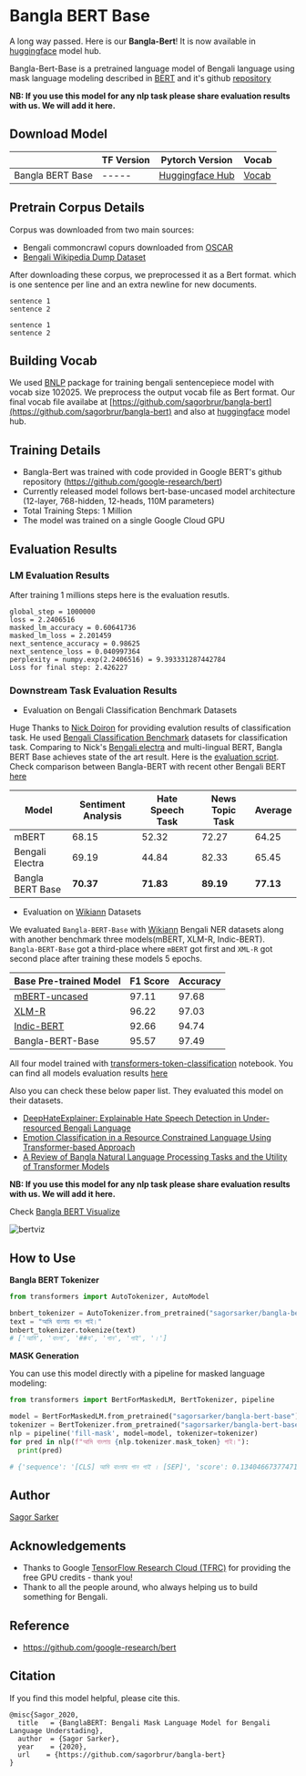 # Bangla BERT Base

A long way passed. Here is our **Bangla-Bert**! It is now available in [huggingface](https://huggingface.co/sagorsarker/bangla-bert-base) model hub. 

Bangla-Bert-Base is a pretrained language model of Bengali language using mask language modeling described in [BERT](https://arxiv.org/abs/1810.04805) and it's github [repository](https://github.com/google-research/bert)

**NB: If you use this model for any nlp task please share evaluation results with us. We will add it here.**

## Download Model
|  | TF Version | Pytorch Version | Vocab |
| ----- | ------ | ------- | --------|
| Bangla BERT Base | ----- | [Huggingface Hub](https://huggingface.co/sagorsarker/bangla-bert-base)| [Vocab](https://github.com/sagorbrur/bangla-bert/blob/master/vocab.txt)

## Pretrain Corpus Details
Corpus was downloaded from two main sources:

* Bengali commoncrawl copurs downloaded from [OSCAR](https://oscar-corpus.com/)
* [Bengali Wikipedia Dump Dataset](https://dumps.wikimedia.org/bnwiki/latest/)

After downloading these corpus, we preprocessed it as a Bert format. which is one sentence per line and an extra newline for new documents. 

```
sentence 1
sentence 2

sentence 1
sentence 2

```

## Building Vocab
We used [BNLP](https://github.com/sagorbrur/bnlp) package for training bengali sentencepiece model with vocab size 102025. We preprocess the output vocab file as Bert format.
Our final vocab file availabe at [https://github.com/sagorbrur/bangla-bert](https://github.com/sagorbrur/bangla-bert) and also at [huggingface](https://huggingface.co/sagorsarker/bangla-bert-base) model hub.

## Training Details
* Bangla-Bert was trained with code provided in Google BERT's github repository (https://github.com/google-research/bert)
* Currently released model follows bert-base-uncased model architecture (12-layer, 768-hidden, 12-heads, 110M parameters)
* Total Training Steps: 1 Million
* The model was trained on a single Google Cloud GPU

## Evaluation Results

### LM Evaluation Results
After training 1 millions steps here is the evaluation resutls. 

```
global_step = 1000000
loss = 2.2406516
masked_lm_accuracy = 0.60641736
masked_lm_loss = 2.201459
next_sentence_accuracy = 0.98625
next_sentence_loss = 0.040997364
perplexity = numpy.exp(2.2406516) = 9.393331287442784
Loss for final step: 2.426227

```

### Downstream Task Evaluation Results
- Evaluation on Bengali Classification Benchmark Datasets

Huge Thanks to [Nick Doiron](https://twitter.com/mapmeld) for providing evalution results of classification task.
He used [Bengali Classification Benchmark](https://github.com/rezacsedu/Classification_Benchmarks_Benglai_NLP) datasets for classification task.
Comparing to Nick's [Bengali electra](https://huggingface.co/monsoon-nlp/bangla-electra) and multi-lingual BERT, Bangla BERT Base achieves state of the art result.
Here is the [evaluation script](https://github.com/sagorbrur/bangla-bert/blob/master/notebook/bangla-bert-evaluation-classification-task.ipynb). Check comparison between Bangla-BERT with recent other Bengali BERT [here](https://gist.github.com/mapmeld/cfdfa5604a0b03730b0dbee8c5789f42)


| Model | Sentiment Analysis | Hate Speech Task | News Topic Task | Average |
| ----- | -------------------| ---------------- | --------------- | ------- |
| mBERT | 68.15 | 52.32 | 72.27 | 64.25 |
| Bengali Electra | 69.19 | 44.84 | 82.33 | 65.45 |
| Bangla BERT Base | **70.37** | **71.83** | **89.19** | **77.13** |
  
- Evaluation on [Wikiann](https://huggingface.co/datasets/wikiann) Datasets

We evaluated `Bangla-BERT-Base` with [Wikiann](https://huggingface.co/datasets/wikiann) Bengali NER datasets along with another benchmark three models(mBERT, XLM-R, Indic-BERT). </br>
`Bangla-BERT-Base` got a third-place where `mBERT` got first and `XML-R` got second place after training these models 5 epochs.

| Base Pre-trained Model | F1 Score | Accuracy |
| ----- | -------------------| ---------------- |
| [mBERT-uncased](https://huggingface.co/bert-base-multilingual-uncased) | 97.11 | 97.68 |
| [XLM-R](https://huggingface.co/xlm-roberta-base) | 96.22 | 97.03 |
| [Indic-BERT](https://huggingface.co/ai4bharat/indic-bert)| 92.66 | 94.74 |
| Bangla-BERT-Base | 95.57 | 97.49 |

All four model trained with [transformers-token-classification](https://colab.research.google.com/github/huggingface/notebooks/blob/master/examples/token_classification.ipynb) notebook.
You can find all models evaluation results [here](https://github.com/sagorbrur/bangla-bert/tree/master/evaluations/wikiann)


Also you can check these below paper list. They evaluated this model on their datasets.

* [DeepHateExplainer: Explainable Hate Speech Detection in Under-resourced Bengali Language](https://arxiv.org/abs/2012.14353)
* [Emotion Classification in a Resource Constrained Language Using Transformer-based Approach](https://arxiv.org/abs/2104.08613)
* [A Review of Bangla Natural Language Processing Tasks and the Utility of Transformer Models](https://arxiv.org/abs/2107.03844)

**NB: If you use this model for any nlp task please share evaluation results with us. We will add it here.** 

Check [Bangla BERT Visualize](notebook)

![bertviz](bert_attention_head.gif)

## How to Use

**Bangla BERT Tokenizer**
```py
from transformers import AutoTokenizer, AutoModel

bnbert_tokenizer = AutoTokenizer.from_pretrained("sagorsarker/bangla-bert-base")
text = "আমি বাংলায় গান গাই।"
bnbert_tokenizer.tokenize(text)
# ['আমি', 'বাংলা', '##য', 'গান', 'গাই', '।']
```


**MASK Generation**

You can use this model directly with a pipeline for masked language modeling:

```py
from transformers import BertForMaskedLM, BertTokenizer, pipeline

model = BertForMaskedLM.from_pretrained("sagorsarker/bangla-bert-base")
tokenizer = BertTokenizer.from_pretrained("sagorsarker/bangla-bert-base")
nlp = pipeline('fill-mask', model=model, tokenizer=tokenizer)
for pred in nlp(f"আমি বাংলায় {nlp.tokenizer.mask_token} গাই।"):
  print(pred)

# {'sequence': '[CLS] আমি বাংলায গান গাই । [SEP]', 'score': 0.13404667377471924, 'token': 2552, 'token_str': 'গান'}

```

## Author
[Sagor Sarker](https://github.com/sagorbrur)

## Acknowledgements

* Thanks to Google [TensorFlow Research Cloud (TFRC)](https://www.tensorflow.org/tfrc) for providing the free GPU credits - thank you!
* Thank to all the people around, who always helping us to build something for Bengali.

## Reference
* https://github.com/google-research/bert

## Citation
If you find this model helpful, please cite this.

```
@misc{Sagor_2020,
  title   = {BanglaBERT: Bengali Mask Language Model for Bengali Language Understading},
  author  = {Sagor Sarker},
  year    = {2020},
  url    = {https://github.com/sagorbrur/bangla-bert}
}

```






